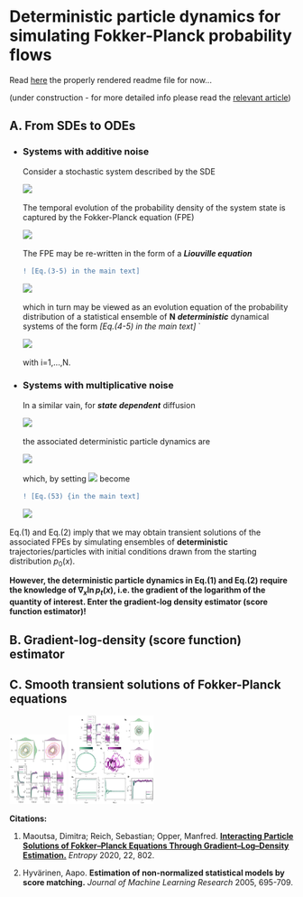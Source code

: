 
# Deterministic particle dynamics for simulating Fokker-Planck probability flows 


Read [here](https://gitlab.com/dimitra-maoutsa/odes_for_sdes/-/blob/master/README.md) the properly rendered readme file for now...


(under construction -  for more detailed info please read the [relevant article](https://www.mdpi.com/1099-4300/22/8/802/htm))


## A. **From SDEs to ODEs**
  - ### Systems with additive noise
     Consider a stochastic system described by the SDE 

     <img src="https://latex.codecogs.com/png.latex?%5Clarge%20dX_t%3D%20f%28X_t%29%20dt%20&plus;%20%5Csigma%20dW_t.">
     
      The temporal evolution of the probability density of the system state is captured by the Fokker-Planck equation (FPE)


      <img src="https://latex.codecogs.com/png.latex?%5Clarge%20%5Cfrac%7B%5Cpartial%20p_t%28x%29%7D%7B%5Cpartial%20t%7D%20%3D%20-%5Cnabla%5Ccdot%20%5Cleft%5Bf%28x%29%20p_t%28x%29%20-%20%5Cfrac%7B%5Csigma%5E2%7D%7B2%7D%20%5Cnabla%20p_t%28x%29%5Cright%5D.">
      
      The FPE may be re-written in the form of a **_Liouville equation_**  
      ```diff
      ! [Eq.(3-5) in the main text]
      ```

      <img src="https://latex.codecogs.com/png.latex?%5Clarge%20%5Cfrac%7B%5Cpartial%20p_t%28x%29%7D%7B%5Cpartial%20t%7D%20%3D%20-%5Cnabla%5Ccdot%20%5Cleft%5B%7B%5Cleft%28f%28x%29%20-%20%5Cfrac%7B%5Csigma%5E2%7D%7B2%7D%20%5Cnabla%20%5Cln%20p_t%28x%29%5Cright%29%7D%5C%3B%20p_t%28x%29%20%5Cright%5D%2C">

      which in turn may be viewed as an evolution equation of the probability distribution of a statistical ensemble of **N** **_deterministic_** dynamical systems of the form _[Eq.(4-5) in the main text]_ 
    `

      <img src="https://latex.codecogs.com/png.latex?%5Clarge%20%5Cfrac%7BdX_t%5E%7B%28i%29%7D%7D%7Bdt%7D%20%3D%20%7Bf%28X_t%5E%7B%28i%29%7D%29%29%20-%20%5Cfrac%7B%5Csigma%5E2%7D%7B2%7D%20%5Cnabla%20%5Cln%20p_t%28X_t%5E%7B%28i%29%7D%29%7D%2C%20%5Cquad%20%5Cquad%20%5Cquad%20%281%29">
      
      with i=1,...,N.

  - ### Systems with multiplicative noise
    
      In a similar vain, for **_state dependent_** diffusion 


      <img src="https://latex.codecogs.com/png.latex?%5Clarge%20dX_t%3D%20f%28X_t%29%20dt%20&plus;%20%5Csigma%28X_t%29%20dW_t%2C">
   
      the associated deterministic particle dynamics are 

      <img src="https://latex.codecogs.com/png.latex?%5Clarge%20%5Cfrac%7BdX_t%5E%7B%28i%29%7D%7D%7Bdt%7D%20%3D%20%7Bf%28X_t%5E%7B%28i%29%7D%29%20-%20%5Cfrac%7B%5Csigma%28X_t%5E%7B%28i%29%7D%29%5Csigma%28X_t%5E%7B%28i%29%7D%29%5E%7B%5Cintercal%7D%7D%7B2%7D%20%5Cnabla%20%5Cln%20p_t%28X_t%5E%7B%28i%29%7D%29%20-%20%5Cfrac%7B1%7D%7B2%7D%20%5Cnabla%20%5Ccdot%20%5Csigma%28X_t%5E%7B%28i%29%7D%29%5Csigma%28X_t%5E%7B%28i%29%7D%29%5E%7B%5Cintercal%7D%20%7D%2C">

      which, by setting <img src="https://latex.codecogs.com/png.latex?%5Cinline%20%5Clarge%20D%28x%29%20%3D%20%5Csigma%28x%29%20%5Csigma%28x%29%5E%7B%5Cintercal%7D%2C"> become 
      ```diff
      ! [Eq.(53) {in the main text] 
      ```



      <img src="https://latex.codecogs.com/png.latex?%5Clarge%20%5Cfrac%7BdX_t%5E%7B%28i%29%7D%7D%7Bdt%7D%20%3D%20%7Bf%28X_t%5E%7B%28i%29%7D%29%20-%20%5Cfrac%7BD%28X_t%5E%7B%28i%29%7D%29%7D%7B2%7D%20%5Cnabla%20%5Cln%20p_t%28X_t%5E%7B%28i%29%7D%29%20-%20%5Cfrac%7B1%7D%7B2%7D%20%5Cnabla%20%5Ccdot%20D%28X_t%5E%7B%28i%29%7D%29%20%7D.%20%5Cquad%20%5Cquad%20%5Cquad%20%282%29">

  Eq.(1) and Eq.(2) imply that we may obtain transient solutions of the associated FPEs by simulating ensembles of **deterministic** trajectories/particles with initial conditions drawn from the starting distribution $`p_0(x)`$. 

  **However, the deterministic particle dynamics in Eq.(1) and Eq.(2) require the knowledge of $`\nabla_x \ln p_t(x),`$ i.e. the gradient of the logarithm of the quantity of interest. 
  Enter the gradient-log density estimator (score function estimator)!**


## B. **Gradient-log-density (score function) estimator**

## C. **Smooth transient solutions of Fokker-Planck equations**


<img src="OU2Dc.png"  width="20%" height="20%">


<img src="Linear_Ham.png"  width="30%" height="30%">


**Citations:**

1. Maoutsa, Dimitra; Reich, Sebastian; Opper, Manfred. [**Interacting Particle Solutions of Fokker–Planck Equations Through Gradient–Log–Density Estimation.**](https://www.mdpi.com/1099-4300/22/8/802/htm) _Entropy_ 2020, 22, 802. 

2. Hyvärinen, Aapo. **Estimation of non-normalized statistical models by score matching.** _Journal of Machine Learning Research_ 2005, 695-709.

